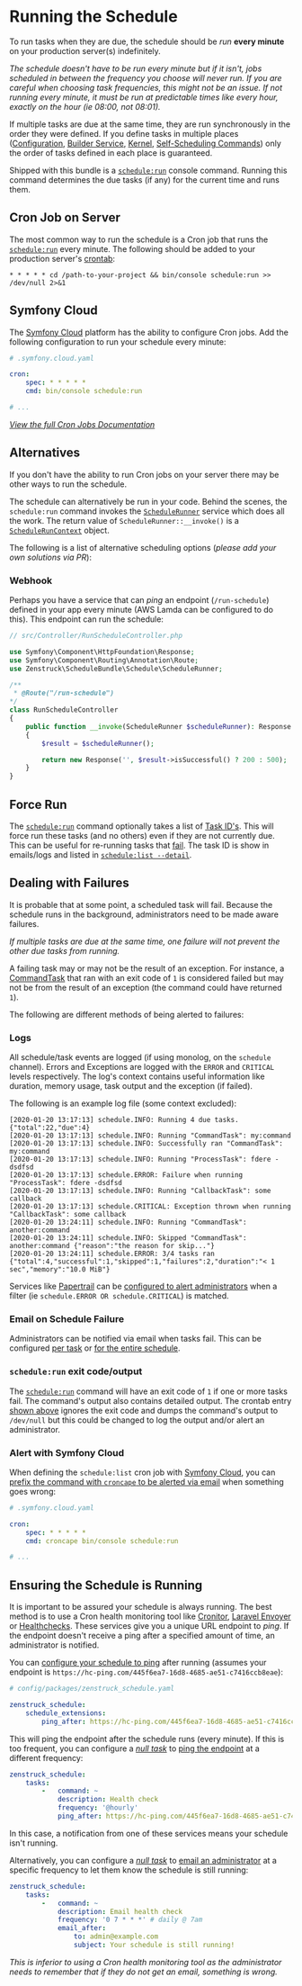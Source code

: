 # Running the Schedule

To run tasks when they are due, the schedule should be *run* **every minute**
on your production server(s) indefinitely.

*The schedule doesn't have to be run every minute but if it isn't, jobs
scheduled in between the frequency you choose will never run. If you are
careful when choosing task frequencies, this might not be an issue. If not
running every minute, it must be run at predictable times like every hour,
exactly on the hour (ie 08:00, not 08:01).*

If multiple tasks are due at the same time, they are run synchronously in the
order they were defined. If you define tasks in multiple places
([Configuration](define-schedule.md#bundle-configuration),
[Builder Service](define-schedule.md#schedulebuilder-service),
[Kernel](define-schedule.md#your-kernel),
[Self-Scheduling Commands](define-schedule.md#self-scheduling-commands)) only
the order of tasks defined in each place is guaranteed.

Shipped with this bundle is a [`schedule:run`](cli-commands.md#schedulerun)
console command. Running this command determines the due tasks (if any) for
the current time and runs them.

## Cron Job on Server

The most common way to run the schedule is a Cron job that runs the
[`schedule:run`](cli-commands.md#schedulerun) every minute. The following
should be added to your production server's
[crontab](http://man7.org/linux/man-pages/man5/crontab.5.html):

```
* * * * * cd /path-to-your-project && bin/console schedule:run >> /dev/null 2>&1
```

## Symfony Cloud

The [Symfony Cloud](https://symfony.com/cloud/) platform has the ability to
configure Cron jobs. Add the following configuration to run your schedule every
minute:

```yaml
# .symfony.cloud.yaml

cron:
    spec: * * * * *
    cmd: bin/console schedule:run

# ...
```

*[View the full Cron Jobs Documentation](https://symfony.com/doc/master/cloud/cookbooks/crons.html)*

## Alternatives

If you don't have the ability to run Cron jobs on your server there may be
other ways to run the schedule.

The schedule can alternatively be run in your code. Behind the scenes, the
`schedule:run` command invokes the [`ScheduleRunner`](../src/Schedule/ScheduleRunner.php)
service which does all the work. The return value of `ScheduleRunner::__invoke()` is a
[`ScheduleRunContext`](../src/Schedule/ScheduleRunContext.php) object.

The following is a list of alternative scheduling options (*please add your own solutions
via PR*):

### Webhook

Perhaps you have a service that can *ping* an endpoint (`/run-schedule`) defined in
your app every minute (AWS Lamda can be configured to do this). This endpoint
can run the schedule:

```php
// src/Controller/RunScheduleController.php

use Symfony\Component\HttpFoundation\Response;
use Symfony\Component\Routing\Annotation\Route;
use Zenstruck\ScheduleBundle\Schedule\ScheduleRunner;

/**
 * @Route("/run-schedule")
*/
class RunScheduleController
{
    public function __invoke(ScheduleRunner $scheduleRunner): Response
    {
        $result = $scheduleRunner();

        return new Response('', $result->isSuccessful() ? 200 : 500);
    }
}
```

## Force Run

The [`schedule:run`](cli-commands.md#schedulerun) command optionally takes
a list of [Task ID's](define-tasks.md#task-id). This will force run these
tasks (and no others) even if they are not currently due. This can be useful
for re-running tasks that [fail](#dealing-with-failures). The task ID is show
in emails/logs and listed in [`schedule:list --detail`](cli-commands.md#schedulelist).

## Dealing with Failures

It is probable that at some point, a scheduled task will fail. Because the
schedule runs in the background, administrators need to be made aware failures.

*If multiple tasks are due at the same time, one failure will not prevent the
other due tasks from running.*

A failing task may or may not be the result of an exception. For instance, a
[CommandTask](define-tasks.md#commandtask) that ran with an exit code of `1`
is considered failed but may not be from the result of an exception (the
command could have returned `1`).

The following are different methods of being alerted to failures:

### Logs

All schedule/task events are logged (if using monolog, on the `schedule` channel).
Errors and Exceptions are logged with the `ERROR` and `CRITICAL` levels respectively.
The log's context contains useful information like duration, memory usage, task output
and the exception (if failed).

The following is an example log file (some context excluded):

```
[2020-01-20 13:17:13] schedule.INFO: Running 4 due tasks. {"total":22,"due":4}
[2020-01-20 13:17:13] schedule.INFO: Running "CommandTask": my:command
[2020-01-20 13:17:13] schedule.INFO: Successfully ran "CommandTask": my:command
[2020-01-20 13:17:13] schedule.INFO: Running "ProcessTask": fdere -dsdfsd
[2020-01-20 13:17:13] schedule.ERROR: Failure when running "ProcessTask": fdere -dsdfsd
[2020-01-20 13:17:13] schedule.INFO: Running "CallbackTask": some callback 
[2020-01-20 13:17:13] schedule.CRITICAL: Exception thrown when running "CallbackTask": some callback
[2020-01-20 13:24:11] schedule.INFO: Running "CommandTask": another:command
[2020-01-20 13:24:11] schedule.INFO: Skipped "CommandTask": another:command {"reason":"the reason for skip..."}
[2020-01-20 13:24:11] schedule.ERROR: 3/4 tasks ran {"total":4,"successful":1,"skipped":1,"failures":2,"duration":"< 1 sec","memory":"10.0 MiB"}
```

Services like [Papertrail](https://papertrailapp.com) can be [configured to alert
administrators](https://help.papertrailapp.com/kb/how-it-works/alerts/) when a filter
(ie `schedule.ERROR OR schedule.CRITICAL`) is matched.

### Email on Schedule Failure

Administrators can be notified via email when tasks fail. This can be configured
[per task](define-tasks.md#email-output) or
[for the entire schedule](define-schedule.md#email-on-failure).

### `schedule:run` exit code/output

The [`schedule:run`](cli-commands.md#schedulerun) command will have an exit code of
`1` if one or more tasks fail. The command's output also contains detailed output.
The crontab entry [shown above](#cron-job-on-server) ignores the exit code and
dumps the command's output to `/dev/null` but this could be changed to log the
output and/or alert an administrator.

### Alert with Symfony Cloud

When defining the `schedule:list` cron job with [Symfony Cloud](#symfony-cloud), you can
[prefix the command with `croncape` to be alerted via email](https://symfony.com/doc/master/cloud/cookbooks/crons.html#command-to-run)
when something goes wrong:

```yaml
# .symfony.cloud.yaml

cron:
    spec: * * * * *
    cmd: croncape bin/console schedule:run

# ...
```

## Ensuring the Schedule is Running

It is important to be assured your schedule is always running. The best method
is to use a Cron health monitoring tool like [Cronitor](https://cronitor.io/),
[Laravel Envoyer](https://envoyer.io/) or [Healthchecks](https://healthchecks.io/).
These services give you a unique URL endpoint to *ping*. If the endpoint doesn't
receive a ping after a specified amount of time, an administrator is notified.

You can [configure your schedule to ping](define-schedule.md#ping-webhook) after
running (assumes your endpoint is `https://hc-ping.com/445f6ea7-16d8-4685-ae51-c7416ccb8eae`):

```yaml
# config/packages/zenstruck_schedule.yaml

zenstruck_schedule:
    schedule_extensions:
        ping_after: https://hc-ping.com/445f6ea7-16d8-4685-ae51-c7416ccb8eae
```

This will ping the endpoint after the schedule runs (every minute). If this is too
frequent, you can configure a *[null task](define-tasks.md#nulltask)* to [ping the
endpoint](define-tasks.md#ping-webhook) at a different frequency:

```yaml
zenstruck_schedule:
    tasks:
        -   command: ~
            description: Health check
            frequency: '@hourly'
            ping_after: https://hc-ping.com/445f6ea7-16d8-4685-ae51-c7416ccb8eae
```

In this case, a notification from one of these services means your schedule isn't
running.

Alternatively, you can configure a *[null task](define-tasks.md#nulltask)* to [email
an administrator](define-tasks.md#email-output) at a specific frequency to let them
know the schedule is still running:

```yaml
zenstruck_schedule:
    tasks:
        -   command: ~
            description: Email health check
            frequency: '0 7 * * *' # daily @ 7am
            email_after:
                to: admin@example.com
                subject: Your schedule is still running!
```

*This is inferior to using a Cron health monitoring tool as the administrator needs
to remember that if they do not get an email, something is wrong.*
